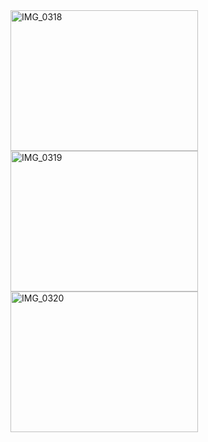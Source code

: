 <html><body><a href="/wp-content/uploads/2014/04/IMG_0318.jpg"><img class="aligncenter size-medium wp-image-4700" alt="IMG_0318" src="/wp-content/uploads/2014/04/IMG_0318-300x225.jpg" width="300" height="225"></a> <a href="/wp-content/uploads/2014/04/IMG_0319.jpg"><img class="aligncenter size-medium wp-image-4701" alt="IMG_0319" src="/wp-content/uploads/2014/04/IMG_0319-300x225.jpg" width="300" height="225"></a> <a href="/wp-content/uploads/2014/04/IMG_0320.jpg"><img class="aligncenter size-medium wp-image-4702" alt="IMG_0320" src="/wp-content/uploads/2014/04/IMG_0320-300x225.jpg" width="300" height="225"></a></body></html>